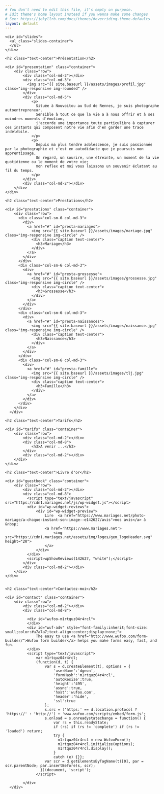 ```yaml
---
# You don't need to edit this file, it's empty on purpose.
# Edit theme's home layout instead if you wanna make some changes
# See: https://jekyllrb.com/docs/themes/#overriding-theme-defaults
layout: default
---
```


<div>
    <div class="loading-container">
        <div class="pulse"></div>
    </div>

    <div id="slides">
      <ul class="slides-container">
      </ul>
    </div>

    <h2 class="text-center">Présentation</h2>

    <div id="presentation" class="container">
        <div class="row">
            <div class="col-md-2"></div>
            <div class="col-md-3">
              <img src="{{ site.baseurl }}/assets/images/profil.jpg" class="img-responsive img-rounded" />
            </div>
            <div class="col-md-5">
                <p>
                  Située à Nouvoitou au Sud de Rennes, je suis photographe autoentrepreneur.
                  Sensible à tout ce que la vie a à nous offrir et à ses moindres moments d'émotion,
                  j'accorde une importance toute particulière à capturer ces instants qui composent notre vie afin d'en garder une trace indélébile.
                </p>
                <p>
                  Depuis ma plus tendre adolescence, je suis passionnée par la photographie et c'est en autodidacte que je poursuis mon apprentissage.
                  Un regard, un sourire, une étreinte, un moment de la vie quotidienne ou le moment de votre vie;
                  mon reflex et moi vous laissons un souvenir éclatant au fil du temps.
                </p>
            </div>
            <div class="col-md-2"></div>
        </div>
    </div>

    <h2 class="text-center">Prestations</h2>

    <div id="prestations" class="container">
        <div class="row">
          <div class="col-sm-6 col-md-3">
            <div>
              <a href="#" id="presta-mariages">
                <img src="{{ site.baseurl }}/assets/images/mariage.jpg" class="img-responsive img-circle" />
                <div class="caption text-center">
                  <h3>Mariage</h3>
                </div>
              </a>
            </div>
          </div>
          <div class="col-sm-6 col-md-3">
            <div>
              <a href="#" id="presta-grossesse">
                <img src="{{ site.baseurl }}/assets/images/grossesse.jpg" class="img-responsive img-circle" />
                <div class="caption text-center">
                  <h3>Grossesse</h3>
                </div>
              </a>
            </div>
          </div>
          <div class="col-sm-6 col-md-3">
            <div>
              <a href="#" id="presta-naissances">
                <img src="{{ site.baseurl }}/assets/images/naissance.jpg" class="img-responsive img-circle" />
                <div class="caption text-center">
                  <h3>Naissance</h3>
                </div>
              </a>
            </div>
          </div>
          <div class="col-sm-6 col-md-3">
            <div>
              <a href="#" id="presta-famille">
                <img src="{{ site.baseurl }}/assets/images/tlj.jpg" class="img-responsive img-circle" />
                <div class="caption text-center">
                  <h3>Famille</h3>
                </div>
              </a>
            </div>
          </div>
        </div>
      </div>

    <h2 class="text-center">Tarifs</h2>

    <div id="tarifs" class="container">
        <div class="row">
            <div class="col-md-2"></div>
            <div class="col-md-8">
                <h3>A venir ...</h3>
            </div>
            <div class="col-md-2"></div>
        </div>
    </div>

    <h2 class="text-center">Livre d'or</h2>

    <div id="guestbook" class="container">
        <div class="row">
            <div class="col-md-2"></div>
            <div class="col-md-8">
              <script type="text/javascript" src="https://cdn1.mariages.net/js/wp-widget.js"></script>
              <div id="wp-widget-reviews">
                  <div id="wp-widget-preview">
                      Lire  <a href="https://www.mariages.net/photo-mariage/a-chaque-instant-son-image--e142627/avis">nos avis</a> à &nbsp;
                      <a href='https://www.mariages.net'>
                          <img src="https://cdn1.mariages.net/assets/img/logos/gen_logoHeader.svg" height="20">
                      </a>
                  </div>
              </div>
              <script>wpShowReviews(142627, "white");</script>
            </div>
            <div class="col-md-2"></div>
        </div>
    </div>


    <h2 class="text-center">Contactez-moi</h2>

    <div id="contact" class="container">
        <div class="row">
            <div class="col-md-2"></div>
            <div class="col-md-8">

              <div id="wufoo-m1rtquz04r4rcl">
              </div>
              <div id="wuf-adv" style="font-family:inherit;font-size: small;color:#a7a7a7;text-align:center;display:none;">
                  The easy to use <a href="http://www.wufoo.com/form-builder/">Wufoo form builder</a> helps you make forms easy, fast, and fun.
              </div>
              <script type="text/javascript">
                  var m1rtquz04r4rcl;
                  (function(d, t) {
                      var s = d.createElement(t), options = {
                          'userName':'dgeon',
                          'formHash':'m1rtquz04r4rcl',
                          'autoResize':true,
                          'height':'495',
                          'async':true,
                          'host':'wufoo.com',
                          'header':'hide',
                          'ssl':true
                      };
                      s.src = ('https:' == d.location.protocol ? 'https://' : 'http://') + 'www.wufoo.com/scripts/embed/form.js';
                      s.onload = s.onreadystatechange = function() {
                          var rs = this.readyState;
                          if (rs) if (rs != 'complete') if (rs != 'loaded') return;
                          try {
                            m1rtquz04r4rcl = new WufooForm();
                            m1rtquz04r4rcl.initialize(options);
                            m1rtquz04r4rcl.display();
                          }
                          catch (e) {}};
                      var scr = d.getElementsByTagName(t)[0], par = scr.parentNode; par.insertBefore(s, scr);
                    })(document, 'script');
                  </script>

            </div>
      </div>
  </div>

</div>

